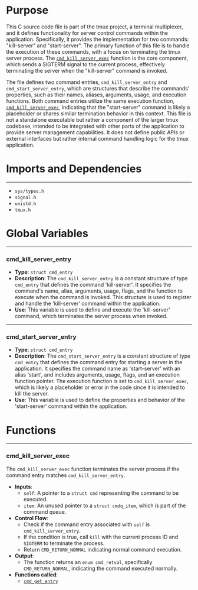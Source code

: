 # Purpose
This C source code file is part of the tmux project, a terminal multiplexer, and it defines functionality for server control commands within the application. Specifically, it provides the implementation for two commands: "kill-server" and "start-server". The primary function of this file is to handle the execution of these commands, with a focus on terminating the tmux server process. The [`cmd_kill_server_exec`](#cmd_kill_server_exec) function is the core component, which sends a SIGTERM signal to the current process, effectively terminating the server when the "kill-server" command is invoked.

The file defines two command entries, `cmd_kill_server_entry` and `cmd_start_server_entry`, which are structures that describe the commands' properties, such as their names, aliases, arguments, usage, and execution functions. Both command entries utilize the same execution function, [`cmd_kill_server_exec`](#cmd_kill_server_exec), indicating that the "start-server" command is likely a placeholder or shares similar termination behavior in this context. This file is not a standalone executable but rather a component of the larger tmux codebase, intended to be integrated with other parts of the application to provide server management capabilities. It does not define public APIs or external interfaces but rather internal command handling logic for the tmux application.
# Imports and Dependencies

---
- `sys/types.h`
- `signal.h`
- `unistd.h`
- `tmux.h`


# Global Variables

---
### cmd_kill_server_entry
- **Type**: `struct cmd_entry`
- **Description**: The `cmd_kill_server_entry` is a constant structure of type `cmd_entry` that defines the command 'kill-server'. It specifies the command's name, alias, arguments, usage, flags, and the function to execute when the command is invoked. This structure is used to register and handle the 'kill-server' command within the application.
- **Use**: This variable is used to define and execute the 'kill-server' command, which terminates the server process when invoked.


---
### cmd_start_server_entry
- **Type**: `struct cmd_entry`
- **Description**: The `cmd_start_server_entry` is a constant structure of type `cmd_entry` that defines the command entry for starting a server in the application. It specifies the command name as 'start-server' with an alias 'start', and includes arguments, usage, flags, and an execution function pointer. The execution function is set to `cmd_kill_server_exec`, which is likely a placeholder or error in the code since it is intended to kill the server.
- **Use**: This variable is used to define the properties and behavior of the 'start-server' command within the application.


# Functions

---
### cmd_kill_server_exec<!-- {{#callable:cmd_kill_server_exec}} -->
The `cmd_kill_server_exec` function terminates the server process if the command entry matches `cmd_kill_server_entry`.
- **Inputs**:
    - `self`: A pointer to a `struct cmd` representing the command to be executed.
    - `item`: An unused pointer to a `struct cmdq_item`, which is part of the command queue.
- **Control Flow**:
    - Check if the command entry associated with `self` is `cmd_kill_server_entry`.
    - If the condition is true, call `kill` with the current process ID and `SIGTERM` to terminate the process.
    - Return `CMD_RETURN_NORMAL` indicating normal command execution.
- **Output**:
    - The function returns an `enum cmd_retval`, specifically `CMD_RETURN_NORMAL`, indicating the command executed normally.
- **Functions called**:
    - [`cmd_get_entry`](cmd.c.driver.md#cmd_get_entry)


